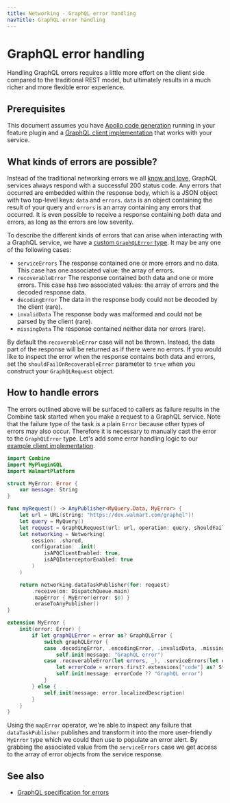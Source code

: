 ```yaml
---
title: Networking - GraphQL error handling
navTitle: GraphQL error handling
---
```


# GraphQL error handling

Handling GraphQL errors requires a little more effort on the client side compared to the traditional REST model, but ultimately results in a much richer and more flexible error experience.

## Prerequisites

This document assumes you have [Apollo code generation](graphql-infrastructure.md) running in your feature plugin and a [GraphQL client implementation](graphql-client.md) that works with your service.

## What kinds of errors are possible?

Instead of the traditional networking errors we all [know and love](https://developer.mozilla.org/en-US/docs/Web/HTTP/Status/418), GraphQL services always respond with a successful 200 status code. Any errors that occurred are embedded within the response body, which is a JSON object with two top-level keys: `data` and `errors`. `data` is an object containing the result of your query and `errors` is an array containing any errors that occurred. It is even possible to receive a response containing *both* data and errors, as long as the errors are low severity.

To describe the different kinds of errors that can arise when interacting with a GraphQL service, we have a [custom `GraphQLError` type](https://gecgithub01.walmart.com/walmart-ios/glass-app/blob/development/Modules/WalmartPlatformExtensions/WalmartPlatformExtensions/Sources/GraphQL/GraphQLError.swift). It may be any one of the following cases:

- `serviceErrors` The response contained one or more errors and no data. This case has one associated value: the array of errors.
- `recoverableError` The response contained both data and one or more errors. This case has two associated values: the array of errors and the decoded response data.
- `decodingError` The data in the response body could not be decoded by the client (rare).
- `invalidData` The response body was malformed and could not be parsed by the client (rare).
- `missingData` The response contained neither data nor errors (rare).

By default the `recoverableError` case will not be thrown. Instead, the data part of the response will be returned as if there were no errors. If you would like to inspect the error when the response contains both data and errors, set the `shouldFailOnRecoverableError` parameter to `true` when you construct your `GraphQLRequest` object.

## How to handle errors

The errors outlined above will be surfaced to callers as failure results in the Combine task started when you make a request to a GraphQL service. Note that the failure type of the task is a plain `Error` because other types of errors may also occur. Therefore it is necessary to manually cast the error to the `GraphQLError` type. Let's add some error handling logic to our [example client implementation](graphql-client.md#making-a-request).

```swift
import Combine
import MyPluginGQL
import WalmartPlatform

struct MyError: Error {
    var message: String
}

func myRequest() -> AnyPublisher<MyQuery.Data, MyError> {
    let url = URL(string: "https://dev.walmart.com/graphql")!
    let query = MyQuery()
    let request = GraphQLRequest(url: url, operation: query, shouldFailOnRecoverableError: true)
    let networking = Networking(
        session: .shared,
        configuration: .init(
            isAPQClientEnabled: true,
            isAPQInterceptorEnabled: true
        )
    )

    return networking.dataTaskPublisher(for: request)
        .receive(on: DispatchQueue.main)
        .mapError { MyError(error: $0) }
        .eraseToAnyPublisher()
}

extension MyError {
    init(error: Error) {
        if let graphQLError = error as? GraphQLError {
            switch graphQLError {
            case .decodingError, .encodingError, .invalidData, .missingData:
                self.init(message: "GraphQL error")
            case .recoverableError(let errors, _), .serviceErrors(let errors):
                let errorCode = errors.first?.extensions["code"] as? String
                self.init(message: errorCode ?? "GraphQL error")
            }
        } else {
            self.init(message: error.localizedDescription)
        }
    }
}
```

Using the `mapError` operator, we're able to inspect any failure that `dataTaskPublisher` publishes and transform it into the more user-friendly `MyError` type which we could then use to populate an error alert. By grabbing the associated value from the `serviceErrors` case we get access to the array of error objects from the service response.

## See also

- [GraphQL specification for errors](https://spec.graphql.org/June2018/#sec-Errors-and-Non-Nullability)

